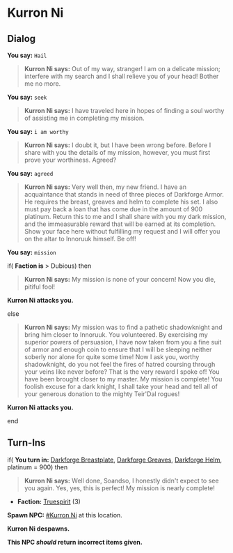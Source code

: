 # Kurron Ni

## Dialog

**You say:** `Hail`



>**Kurron Ni says:** Out of my way, stranger!  I am on a delicate mission; interfere with my search and I shall relieve you of your head! Bother me no more.

**You say:** `seek`



>**Kurron Ni says:** I have traveled here in hopes of finding a soul worthy of assisting me in completing my mission.

**You say:** `i am worthy`



>**Kurron Ni says:** I doubt it, but I have been wrong before. Before I share with you the details of my mission, however, you must first prove your worthiness. Agreed?

**You say:** `agreed`



>**Kurron Ni says:** Very well then, my new friend. I have an acquaintance that stands in need of three pieces of Darkforge Armor. He requires the breast, greaves and helm to complete his set. I also must pay back a loan that has come due in the amount of 900 platinum. Return this to me and I shall share with you my dark mission, and the immeasurable reward that will be earned at its completion. Show your face here without fulfilling my request and I will offer you on the altar to Innoruuk himself. Be off!

**You say:** `mission`



if( **Faction is** > Dubious) then



>**Kurron Ni says:** My mission is none of your concern!  Now you die, pitiful fool!



**Kurron Ni attacks you.**


else



>**Kurron Ni says:** My mission was to find a pathetic shadowknight and bring him closer to Innoruuk. You volunteered. By exercising my superior powers of persuasion, I have now taken from you a fine suit of armor and enough coin to ensure that I will be sleeping neither soberly nor alone for quite some time! Now I ask you, worthy shadowknight, do you not feel the fires of hatred coursing through your veins like never before? That is the very reward I spoke of! You have been brought closer to my master. My mission is complete! You foolish excuse for a dark knight, I shall take your head and tell all of your generous donation to the mighty Teir'Dal rogues!



**Kurron Ni attacks you.**

end

## Turn-Ins





if( **You turn in:** [Darkforge Breastplate](/item/3141), [Darkforge Greaves](/item/3145), [Darkforge Helm](/item/3140), platinum = 900) then 


>**Kurron Ni says:** Well done, Soandso, I honestly didn't expect to see you again. Yes, yes, this is perfect! My mission is nearly complete!


* __Faction:__ [Truespirit](/faction/404) (3)


**Spawn NPC:**  [\#Kurron Ni](/npc/93006) at this location.


**Kurron Ni despawns.**

**This NPC *should* return incorrect items given.**






